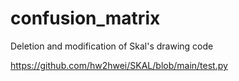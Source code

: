 # confusion_matrix
Deletion and modification of Skal's drawing code

https://github.com/hw2hwei/SKAL/blob/main/test.py
